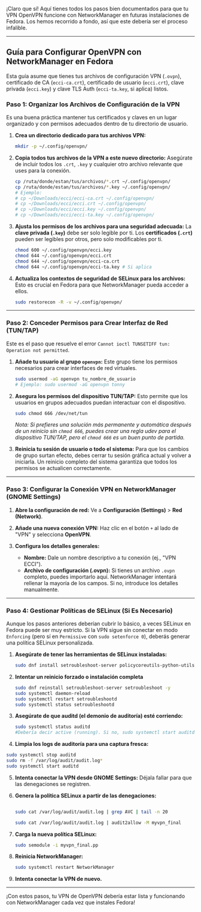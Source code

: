 ¡Claro que sí\! Aquí tienes todos los pasos bien documentados para que tu VPN OpenVPN funcione con NetworkManager en futuras instalaciones de Fedora. Los hemos recorrido a fondo, así que este debería ser el proceso infalible.

-----

## **Guía para Configurar OpenVPN con NetworkManager en Fedora**

Esta guía asume que tienes tus archivos de configuración VPN (`.ovpn`), certificado de CA (`ecci-ca.crt`), certificado de usuario (`ecci.crt`), clave privada (`ecci.key`) y clave TLS Auth (`ecci-ta.key`, si aplica) listos.

### **Paso 1: Organizar los Archivos de Configuración de la VPN**

Es una buena práctica mantener tus certificados y claves en un lugar organizado y con permisos adecuados dentro de tu directorio de usuario.

1.  **Crea un directorio dedicado para tus archivos VPN:**

    ```bash
    mkdir -p ~/.config/openvpn/
    ```

2.  **Copia todos tus archivos de la VPN a este nuevo directorio:**
    Asegúrate de incluir todos los `.crt`, `.key` y cualquier otro archivo relevante que uses para la conexión.

    ```bash
    cp /ruta/donde/estan/tus/archivos/*.crt ~/.config/openvpn/
    cp /ruta/donde/estan/tus/archivos/*.key ~/.config/openvpn/
    # Ejemplo:
    # cp ~/Downloads/ecci/ecci-ca.crt ~/.config/openvpn/
    # cp ~/Downloads/ecci/ecci.crt ~/.config/openvpn/
    # cp ~/Downloads/ecci/ecci.key ~/.config/openvpn/
    # cp ~/Downloads/ecci/ecci-ta.key ~/.config/openvpn/
    ```

3.  **Ajusta los permisos de los archivos para una seguridad adecuada:**
    La **clave privada (`.key`)** debe ser solo legible por ti. Los **certificados (`.crt`)** pueden ser legibles por otros, pero solo modificables por ti.

    ```bash
    chmod 600 ~/.config/openvpn/ecci.key
    chmod 644 ~/.config/openvpn/ecci.crt
    chmod 644 ~/.config/openvpn/ecci-ca.crt
    chmod 644 ~/.config/openvpn/ecci-ta.key # Si aplica
    ```

4.  **Actualiza los contextos de seguridad de SELinux para los archivos:**
    Esto es crucial en Fedora para que NetworkManager pueda acceder a ellos.

    ```bash
    sudo restorecon -R -v ~/.config/openvpn/
    ```

-----

### **Paso 2: Conceder Permisos para Crear Interfaz de Red (TUN/TAP)**

Este es el paso que resuelve el error `Cannot ioctl TUNSETIFF tun: Operation not permitted`.

1.  **Añade tu usuario al grupo `openvpn`:**
    Este grupo tiene los permisos necesarios para crear interfaces de red virtuales.

    ```bash
    sudo usermod -aG openvpn tu_nombre_de_usuario
    # Ejemplo: sudo usermod -aG openvpn tonny
    ```

2.  **Asegura los permisos del dispositivo TUN/TAP:**
    Esto permite que los usuarios en grupos adecuados puedan interactuar con el dispositivo.

    ```bash
    sudo chmod 666 /dev/net/tun
    ```

    *Nota: Si prefieres una solución más permanente y automática después de un reinicio sin `chmod 666`, puedes crear una regla udev para el dispositivo TUN/TAP, pero el `chmod 666` es un buen punto de partida.*

3.  **Reinicia tu sesión de usuario o todo el sistema:**
    Para que los cambios de grupo surtan efecto, debes cerrar tu sesión gráfica actual y volver a iniciarla. Un reinicio completo del sistema garantiza que todos los permisos se actualicen correctamente.

-----

### **Paso 3: Configurar la Conexión VPN en NetworkManager (GNOME Settings)**

1.  **Abre la configuración de red:**
    Ve a **Configuración (Settings)** \> **Red (Network)**.

2.  **Añade una nueva conexión VPN:**
    Haz clic en el botón `+` al lado de "VPN" y selecciona **OpenVPN**.

3.  **Configura los detalles generales:**

      * **Nombre:** Dale un nombre descriptivo a tu conexión (ej., "VPN ECCI").
      * **Archivo de configuración (.ovpn):** Si tienes un archivo `.ovpn` completo, puedes importarlo aquí. NetworkManager intentará rellenar la mayoría de los campos. Si no, introduce los detalles manualmente.

-----

### **Paso 4: Gestionar Políticas de SELinux (Si Es Necesario)**

Aunque los pasos anteriores deberían cubrir lo básico, a veces SELinux en Fedora puede ser muy estricto. Si la VPN sigue sin conectar en modo `Enforcing` (pero sí en `Permissive` con `sudo setenforce 0`), deberás generar una política SELinux personalizada.

1.  **Asegúrate de tener las herramientas de SELinux instaladas:**

    ```bash
    sudo dnf install setroubleshoot-server policycoreutils-python-utils -y
    ```

2.  **Intentar un reinicio forzado o instalación completa**

    ```bash
    sudo dnf reinstall setroubleshoot-server setroubleshoot -y
    sudo systemctl daemon-reload
    sudo systemctl restart setroubleshootd
    sudo systemctl status setroubleshootd
    ```

3.  **Asegúrate de que auditd (el demonio de auditoría) esté corriendo:**

    ```bash
    sudo systemctl status auditd
    #Debería decir active (running). Si no, sudo systemctl start auditd.
    ```

4. **Limpia los logs de auditoría para una captura fresca:**

```bash
sudo systemctl stop auditd
sudo rm -f /var/log/audit/audit.log*
sudo systemctl start auditd
```

5.  **Intenta conectar la VPN desde GNOME Settings:**
    Déjala fallar para que las denegaciones se registren.

6.  **Genera la política SELinux a partir de las denegaciones:**

    ```bash

    sudo cat /var/log/audit/audit.log | grep AVC | tail -n 20

    sudo cat /var/log/audit/audit.log | audit2allow -M myvpn_final
    ```


7.  **Carga la nueva política SELinux:**

    ```bash
    sudo semodule -i myvpn_final.pp
    ```

8.  **Reinicia NetworkManager:**

    ```bash
    sudo systemctl restart NetworkManager
    ```

9.  **Intenta conectar la VPN de nuevo.**

-----

¡Con estos pasos, tu VPN de OpenVPN debería estar lista y funcionando con NetworkManager cada vez que instales Fedora\!
